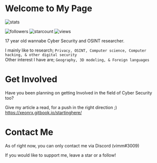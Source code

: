 # Welcome to My Page
![stats](https://github-readme-stats.vercel.app/api?username=xeonrx&show_icons=true&theme=radical)

![followers](https://img.shields.io/github/followers/Xeonrx?label=Follow)
![starcount](https://img.shields.io/github/stars/Xeonrx)
![views](https://komarev.com/ghpvc/?username=xeonrx&color=blue)


17 year old wannabe Cyber Security and OSINT researcher.

I mainly like to research; `Privacy, OSINT, Computer science, Computer hacking, & other digital security` <br />
Other interest I have are; `Geography, 3D modeling, & Foreign languages`

# Get Involved
Have you been planning on getting Involved in the field of Cyber Security too?

Give my article a read, for a push in the right direction ;) <br />
https://xeonrx.gitbook.io/startinghere/

# Contact Me
As of right now, you can only contact me via Discord (vimm#3009)

If you would like to support me, leave a star or a follow!



